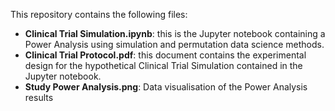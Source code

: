 This repository contains the following files:
- **Clinical Trial Simulation.ipynb**: this is the Jupyter notebook containing a Power Analysis using simulation and permutation data science methods.
- **Clinical Trial Protocol.pdf**: this document contains the experimental design for the hypothetical Clinical Trial Simulation contained in the Jupyter notebook.
- **Study Power Analysis.png**: Data visualisation of the Power Analysis results
